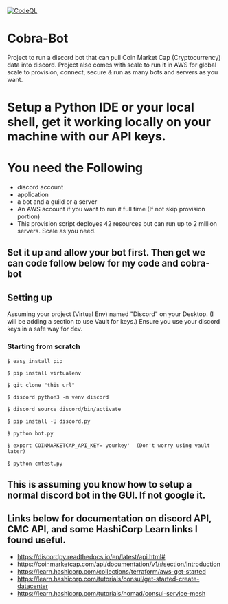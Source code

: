 [![CodeQL](https://github.com/Cobra16319/cobra-bot/actions/workflows/codeql-analysis.yml/badge.svg)](https://github.com/Cobra16319/cobra-bot/actions/workflows/codeql-analysis.yml)


# Cobra-Bot


Project to run a discord bot that can pull Coin Market Cap (Cryptocurrency) data into discord. Project also comes with scale to run it in AWS for global scale to provision, connect, secure & run as many bots and servers as you want.


# Setup a Python IDE or your local shell, get it working locally on your machine with our API keys.

# You need the Following 

* discord account 
* application 
* a bot and a guild or a server
* An AWS account if you want to run it full time (If not skip provision portion) 
* This provision script deployes 42 resources but can run up to 2 million servers. Scale as you need. 

## Set it up and allow your bot first. Then get we can code follow below for my code and cobra-bot

Setting up
------------
Assuming your project (Virtual Env)  named "Discord" on your Desktop. (I will be adding a section to use Vault for keys.) Ensure you use your discord keys in a safe way for dev.

### Starting from scratch
	$ easy_install pip
	
	$ pip install virtualenv
	
	$ git clone "this url"
	
	$ discord python3 -m venv discord
        
	$ discord source discord/bin/activate

	$ pip install -U discord.py

	$ python bot.py 

	$ export COINMARKETCAP_API_KEY='yourkey'  (Don't worry using vault later)

	$ python cmtest.py

## This is assuming you know how to setup a normal discord bot in the GUI. If not google it.  



## Links below for documentation on discord API, CMC API, and some HashiCorp Learn links I found useful.

* https://discordpy.readthedocs.io/en/latest/api.html#
* https://coinmarketcap.com/api/documentation/v1/#section/Introduction
* https://learn.hashicorp.com/collections/terraform/aws-get-started
* https://learn.hashicorp.com/tutorials/consul/get-started-create-datacenter
* https://learn.hashicorp.com/tutorials/nomad/consul-service-mesh
